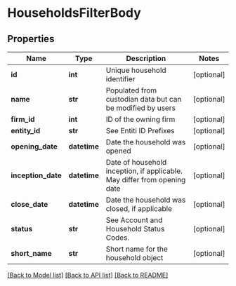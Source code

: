 # HouseholdsFilterBody

## Properties
Name | Type | Description | Notes
------------ | ------------- | ------------- | -------------
**id** | **int** | Unique household identifier | [optional] 
**name** | **str** | Populated from custodian data but can be modified by users | [optional] 
**firm_id** | **int** | ID of the owning firm | [optional] 
**entity_id** | **str** | See Entiti ID Prefixes | [optional] 
**opening_date** | **datetime** | Date the household was opened | [optional] 
**inception_date** | **datetime** | Date of household inception, if applicable. May differ from opening date | [optional] 
**close_date** | **datetime** | Date the household was closed, if applicable | [optional] 
**status** | **str** | See Account and Household Status Codes. | [optional] 
**short_name** | **str** | Short name for the household object | [optional] 

[[Back to Model list]](../README.md#documentation-for-models) [[Back to API list]](../README.md#documentation-for-api-endpoints) [[Back to README]](../README.md)

